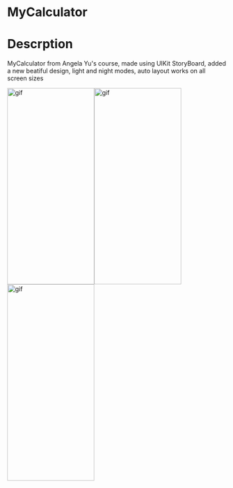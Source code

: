 # MyCalculator

<h1>Descrption</h1>

MyCalculator from Angela Yu's course, made using UIKit StoryBoard, added a new beatiful design, light and night modes, auto layout works on all screen sizes 


<img align="center" alt="gif" src="https://user-images.githubusercontent.com/22303129/180593047-61346673-dc2a-4e2d-b7db-ea431d786a64.png" width="200" height="450" data-animated-image="" style="max-width: 100%;"><img align="center" alt="gif" src="https://user-images.githubusercontent.com/22303129/180593066-4b4d1819-a8c3-4b9c-bc81-b8d7c4e696c6.png" width="200" height="450" data-animated-image="" style="max-width: 100%;"><img align="center" alt="gif" src="https://user-images.githubusercontent.com/22303129/180593176-572abbb1-bffa-4821-93ab-1993f7c217b8.gif" width="200" height="450" data-animated-image="" style="max-width: 100%;"> 
